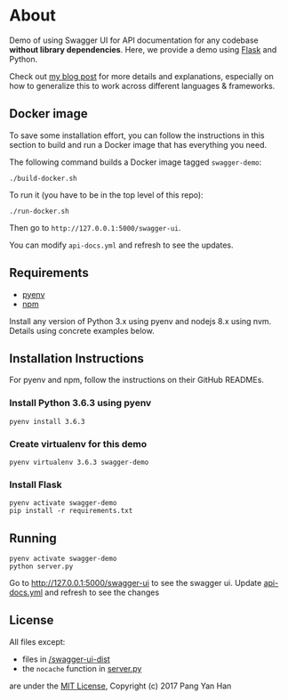 # About

Demo of using Swagger UI for API documentation for any codebase **without library dependencies**. Here, we provide a demo using [Flask](http://flask.pocoo.org/) and Python.

Check out [my blog post](http://blog.pangyanhan.com/posts/2017-11-26-using-swagger-ui-with-any-codebase.html) for more details and explanations, especially on how to generalize this to work across different languages & frameworks.


## Docker image

To save some installation effort, you can follow the instructions in this section to build and run a Docker image that has everything you need.

The following command builds a Docker image tagged `swagger-demo`:

```
./build-docker.sh
```

To run it (you have to be in the top level of this repo):

```
./run-docker.sh
```

Then go to `http://127.0.0.1:5000/swagger-ui`.

You can modify `api-docs.yml` and refresh to see the updates.


## Requirements

- [pyenv](https://github.com/pyenv/pyenv)
- [npm](https://github.com/creationix/nvm)

Install any version of Python 3.x using pyenv and nodejs 8.x using nvm. Details using concrete examples below.


## Installation Instructions

For pyenv and npm, follow the instructions on their GitHub READMEs.


### Install Python 3.6.3 using pyenv

```
pyenv install 3.6.3
```

### Create virtualenv for this demo

```
pyenv virtualenv 3.6.3 swagger-demo
```

### Install Flask

```
pyenv activate swagger-demo
pip install -r requirements.txt
```


## Running

```
pyenv activate swagger-demo
python server.py
```

Go to http://127.0.0.1:5000/swagger-ui to see the swagger ui. Update [api-docs.yml](/api-docs.yml) and refresh to see the changes


## License

All files except:

- files in [/swagger-ui-dist](/swagger-ui-dist)
- the `nocache` function in [server.py](/server.py)

are under the [MIT License](/LICENSE), Copyright (c) 2017 Pang Yan Han
